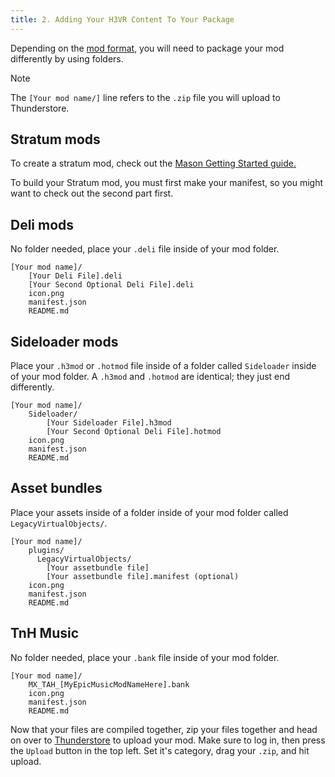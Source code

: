 ```yaml
---
title: 2. Adding Your H3VR Content To Your Package
---
```


Depending on the [mod format](xref:formats), you will need to package your mod differently by using folders. 

> [!NOTE]
> The `[Your mod name/]` line refers to the `.zip` file you will upload to Thunderstore.


## Stratum mods

To create a stratum mod, check out the [Mason Getting Started guide.](https://h3vr-modding.github.io/Mason/getting_started/index.html)

To build your Stratum mod, you must first make your manifest, so you might want to check out the second part first.

## Deli mods

No folder needed, place your `.deli` file inside of your mod folder.
  
```text
[Your mod name]/
    [Your Deli File].deli
    [Your Second Optional Deli File].deli
    icon.png
    manifest.json
    README.md
```

## Sideloader mods

Place your `.h3mod` or `.hotmod` file inside of a folder called `Sideloader` inside of your mod folder.
A `.h3mod` and `.hotmod` are identical; they just end differently.

```text
[Your mod name]/
    Sideloader/
        [Your Sideloader File].h3mod
        [Your Second Optional Deli File].hotmod
    icon.png
    manifest.json
    README.md
```

## Asset bundles

Place your assets inside of a folder inside of your mod folder called `LegacyVirtualObjects/`.

```text
[Your mod name]/
    plugins/
      LegacyVirtualObjects/
        [Your assetbundle file]
        [Your assetbundle file].manifest (optional)
    icon.png
    manifest.json
    README.md
```

## TnH Music

No folder needed, place your `.bank` file inside of your mod folder.
  
```text
[Your mod name]/
    MX_TAH_[MyEpicMusicModNameHere].bank
    icon.png
    manifest.json
    README.md
```

Now that your files are compiled together, zip your files together and head on over to [Thunderstore](https://h3vr.thunderstore.io) to upload your mod. Make sure to log in, then press the `Upload` button in the top left. Set it's category, drag your `.zip`, and hit upload.